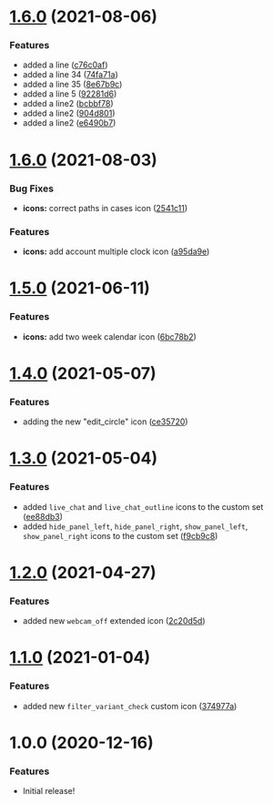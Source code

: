 # [1.6.0](https://github.com/tyler-technologies/tyler-icons/compare/v1.6.1...v1.6.0) (2021-08-06)


### Features

* added a line ([c76c0af](https://github.com/tyler-technologies/tyler-icons/commit/c76c0af9c87c42d832c8e0c5b9642fb58dbadf25))
* added a line 34 ([74fa71a](https://github.com/tyler-technologies/tyler-icons/commit/74fa71ad1cf36532763d0e8d777f585aee0a2394))
* added a line 35 ([8e67b9c](https://github.com/tyler-technologies/tyler-icons/commit/8e67b9ca344e85ea3fad67ed3fad776741e9cdc9))
* added a line 5 ([92281d6](https://github.com/tyler-technologies/tyler-icons/commit/92281d6322b4b839be483b5527f740c6e2035362))
* added a line2 ([bcbbf78](https://github.com/tyler-technologies/tyler-icons/commit/bcbbf781d142b5b4b63bd3cba0a1946ce983fb35))
* added a line2 ([904d801](https://github.com/tyler-technologies/tyler-icons/commit/904d801c64b39146de30d0f14f66d6d8dcc0fef6))
* added a line2 ([e6490b7](https://github.com/tyler-technologies/tyler-icons/commit/e6490b7025a2049f35d66438df46b1f997b850df))



# [1.6.0](https://github.com/tyler-technologies/tyler-icons/compare/v1.5.0...v1.6.0) (2021-08-03)


### Bug Fixes

* **icons:** correct paths in cases icon ([2541c11](https://github.com/tyler-technologies/tyler-icons/commit/2541c1121648d3953c4f675ee609645f80362b7e))


### Features

* **icons:** add account multiple clock icon ([a95da9e](https://github.com/tyler-technologies/tyler-icons/commit/a95da9e37b130f9563036060f69007afdf53a4ae))



# [1.5.0](https://github.com/tyler-technologies/tyler-icons/compare/v1.4.0...v1.5.0) (2021-06-11)


### Features

* **icons:** add two week calendar icon ([6bc78b2](https://github.com/tyler-technologies/tyler-icons/commit/6bc78b275aff1cbf5e40559160cf147e8db24a88))



# [1.4.0](https://github.com/tyler-technologies/tyler-icons/compare/v1.3.0...v1.4.0) (2021-05-07)


### Features

* adding the new "edit_circle" icon ([ce35720](https://github.com/tyler-technologies/tyler-icons/commit/ce35720c05ab2bd1451baf353846391c84cbe281))



# [1.3.0](https://github.com/tyler-technologies/tyler-icons/compare/v1.1.0...v1.3.0) (2021-05-04)


### Features

* added `live_chat` and `live_chat_outline` icons to the custom set ([ee88db3](https://github.com/tyler-technologies/tyler-icons/commit/ee88db37e5fc8f3c52c8f5ee16a7660a5f9ce79c))
* added `hide_panel_left`, `hide_panel_right`, `show_panel_left`, `show_panel_right` icons to the custom set ([f9cb9c8](https://github.com/tyler-technologies/tyler-icons/pull/3/commits/f9cb9c823941ea62338ad5d151ccd8c0ee220e73))


# [1.2.0](https://github.com/tyler-technologies/tyler-icons/compare/v1.1.0...v1.2.0) (2021-04-27)

### Features

* added new `webcam_off` extended icon ([2c20d5d](https://github.com/tyler-technologies/tyler-icons/commit/2c20d5da73d2bdd1cb927f1e10eab61070628c61))



# [1.1.0](https://github.com/tyler-technologies/tyler-icons/compare/v1.0.0...v1.1.0) (2021-01-04)


### Features

* added new `filter_variant_check` custom icon ([374977a](https://github.com/tyler-technologies/tyler-icons/commit/374977a3e62db38632802428eb6e9e1fc2980067))



# 1.0.0 (2020-12-16)


### Features

* Initial release!




